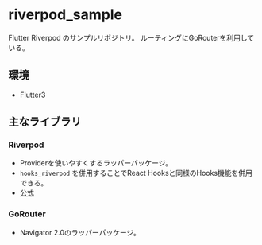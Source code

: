 # riverpod_sample

Flutter Riverpod のサンプルリポジトリ。
ルーティングにGoRouterを利用している。

## 環境
- Flutter3

## 主なライブラリ

### Riverpod
- Providerを使いやすくするラッパーパッケージ。
- `hooks_riverpod` を併用することでReact Hooksと同様のHooks機能を併用できる。
- [公式](https://riverpod.dev/ja/docs/concepts/providers)

### GoRouter
- Navigator 2.0のラッパーパッケージ。